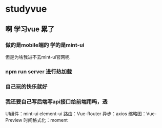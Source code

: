 # studyvue

## 啊 学习vue 累了

### 做的是mobile端的 学的是mint-ui

但是为啥我进不去mint-ui官网呢

### npm run server 进行热加载

### 自己玩的快乐就好
### 我还要自己写后端写api接口给前端用吗，透


UI组件：mint-ui element-ui
路由：Vue-Router
异步：axios
缩略图：Vue-Preview
时间格式化：moment
